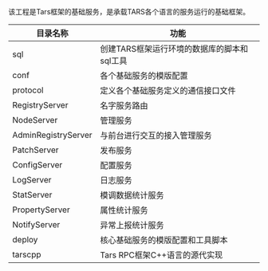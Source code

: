 该工程是Tars框架的基础服务，是承载TARS各个语言的服务运行的基础框架。


目录名称 |功能
----------------------|----------------
sql                   |创建TARS框架运行环境的数据库的脚本和sql工具
conf                  |各个基础服务的模版配置
protocol              |定义各个基础服务定义的通信接口文件
RegistryServer        |名字服务路由
NodeServer            |管理服务
AdminRegistryServer   |与前台进行交互的接入管理服务
PatchServer           |发布服务
ConfigServer          |配置服务
LogServer             |日志服务
StatServer            |模调数据统计服务
PropertyServer        |属性统计服务
NotifyServer          |异常上报统计服务
deploy                |核心基础服务的模版配置和工具脚本
tarscpp               |Tars RPC框架C++语言的源代实现
